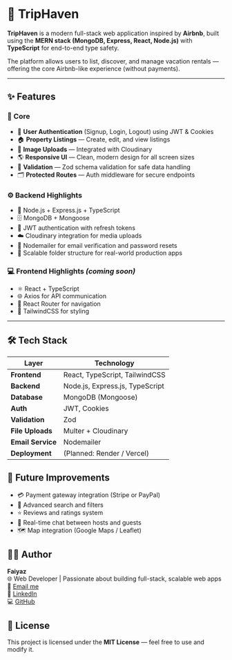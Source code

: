 # 🏡 TripHaven

**TripHaven** is a modern full-stack web application inspired by **Airbnb**, built using the **MERN stack (MongoDB, Express, React, Node.js)** with **TypeScript** for end-to-end type safety.

The platform allows users to list, discover, and manage vacation rentals — offering the core Airbnb-like experience (without payments).

---

## ✨ Features

### 🧭 Core
- 🔐 **User Authentication** (Signup, Login, Logout) using JWT & Cookies  
- 🏠 **Property Listings** — Create, edit, and view listings  
- 📸 **Image Uploads** — Integrated with Cloudinary  
- 🌎 **Responsive UI** — Clean, modern design for all screen sizes  
- 💬 **Validation** — Zod schema validation for safe data handling  
- 🗂️ **Protected Routes** — Auth middleware for secure endpoints  

### ⚙️ Backend Highlights
- 🧱 Node.js + Express.js + TypeScript  
- 🗄️ MongoDB + Mongoose  
- 🔑 JWT authentication with refresh tokens  
- ☁️ Cloudinary integration for media uploads  
- 🧾 Nodemailer for email verification and password resets  
- 🧰 Scalable folder structure for real-world production apps  

### 💻 Frontend Highlights *(coming soon)*
- ⚛️ React + TypeScript  
- 🌐 Axios for API communication  
- 🧭 React Router for navigation  
- 💅 TailwindCSS for styling  

---

## 🛠️ Tech Stack

| Layer | Technology |
|-------|-------------|
| **Frontend** | React, TypeScript, TailwindCSS |
| **Backend** | Node.js, Express.js, TypeScript |
| **Database** | MongoDB (Mongoose) |
| **Auth** | JWT, Cookies |
| **Validation** | Zod |
| **File Uploads** | Multer + Cloudinary |
| **Email Service** | Nodemailer |
| **Deployment** | (Planned: Render / Vercel) |

## 🧱 Future Improvements

- 💳 Payment gateway integration (Stripe or PayPal)  
- 🧭 Advanced search and filters  
- ⭐ Reviews and ratings system  
- 💬 Real-time chat between hosts and guests  
- 🗺️ Map integration (Google Maps / Leaflet)  


## 🧑‍💻 Author

**Faiyaz**  
🌐 Web Developer | Passionate about building full-stack, scalable web apps  
📧 [Email me](mailto:your-email@example.com)  
💼 [LinkedIn](https://www.linkedin.com/in/yourprofile)  
💻 [GitHub](https://github.com/<your-username>)  


## 📄 License

This project is licensed under the **MIT License** — feel free to use and modify it.

